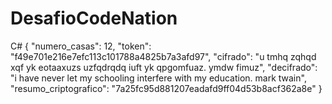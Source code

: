 # DesafioCodeNation

C#
{
  "numero_casas": 12,
  "token": "f49e701e216e7efc113c101788a4825b7a3afd97",
  "cifrado": "u tmhq zqhqd xqf yk eotaaxuzs uzfqdrqdq iuft yk qpgomfuaz. ymdw fimuz",
  "decifrado": "i have never let my schooling interfere with my education. mark twain",
  "resumo_criptografico": "7a25fc95d881207eadafd9ff04d53b8acf362a8e"
}
